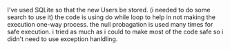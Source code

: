 I've used SQLite so that the new Users be stored. (i needed to do some search to use it)
the code is using do while loop to help in not making the execution
one-way process.
the null probagation is used many times for safe execution.
i tried as much as i could to make most of the code safe so i didn't 
need to use exception hanldling.
